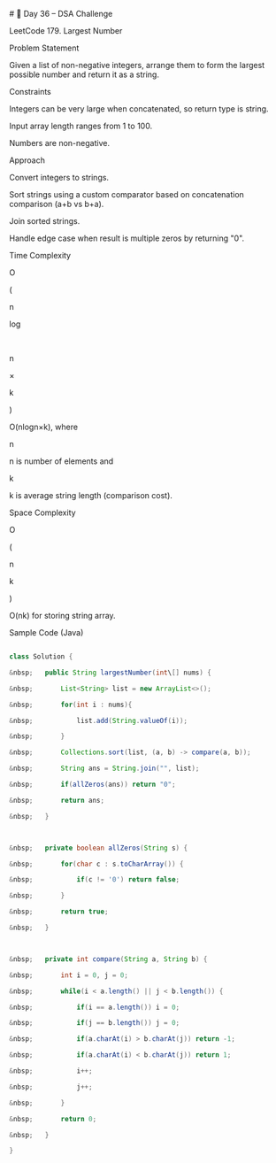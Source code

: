 \# 🚀 Day 36 – DSA Challenge



LeetCode 179. Largest Number

Problem Statement

Given a list of non-negative integers, arrange them to form the largest possible number and return it as a string.



Constraints

Integers can be very large when concatenated, so return type is string.



Input array length ranges from 1 to 100.



Numbers are non-negative.



Approach

Convert integers to strings.



Sort strings using a custom comparator based on concatenation comparison (a+b vs b+a).



Join sorted strings.



Handle edge case when result is multiple zeros by returning "0".



Time Complexity

O

(

n

log

⁡

n

×

k

)

O(nlogn×k), where 

n

n is number of elements and 

k

k is average string length (comparison cost).



Space Complexity

O

(

n

k

)

O(nk) for storing string array.



Sample Code (Java)



```java

class Solution {

&nbsp;   public String largestNumber(int\[] nums) {

&nbsp;       List<String> list = new ArrayList<>();

&nbsp;       for(int i : nums){

&nbsp;           list.add(String.valueOf(i));

&nbsp;       }

&nbsp;       Collections.sort(list, (a, b) -> compare(a, b));

&nbsp;       String ans = String.join("", list);

&nbsp;       if(allZeros(ans)) return "0";

&nbsp;       return ans;

&nbsp;   }



&nbsp;   private boolean allZeros(String s) {

&nbsp;       for(char c : s.toCharArray()) {

&nbsp;           if(c != '0') return false;

&nbsp;       }

&nbsp;       return true;

&nbsp;   }



&nbsp;   private int compare(String a, String b) {

&nbsp;       int i = 0, j = 0;

&nbsp;       while(i < a.length() || j < b.length()) {

&nbsp;           if(i == a.length()) i = 0;

&nbsp;           if(j == b.length()) j = 0;

&nbsp;           if(a.charAt(i) > b.charAt(j)) return -1;

&nbsp;           if(a.charAt(i) < b.charAt(j)) return 1;

&nbsp;           i++;

&nbsp;           j++;

&nbsp;       }

&nbsp;       return 0;

&nbsp;   }

}







